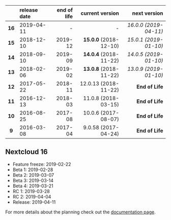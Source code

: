 

|        | release date      | end of life      | current version         | next version
|:------:|:------------------|-----------------:|------------------------:|---------------------------:
| **16** | 2019-04-11        | *-*              | *-*                     | *16.0.0 (2019-04-11)*
| **15** | 2018-12-10        | 2019-12          | **15.0.0** (2018-12-10) | *15.0.1 (2019-01-10)*
| **14** | 2018-09-10        | 2019-09          | **14.0.4** (2018-11-22) | *14.0.5 (2019-01-10)*
| **13** | 2018-02-06        | 2019-02          | **13.0.8** (2018-11-22) | *13.0.9 (2019-01-10)*
| **12** | 2017-05-22        | 2018-11          | 12.0.13 (2018-11-22)    | **End of Life**
| **11** | 2016-12-13        | 2018-03          | 11.0.8 (2018-03-15)     | **End of Life**
| **10** | 2016-08-25        | 2017-08          | 10.0.6 (2017-08-07)     | **End of Life**
|  **9** | 2016-03-08        | 2017-04          | 9.0.58 (2017-04-24)     | **End of Life**

## Nextcloud 16

* Feature freeze: 2019-02-22
* Beta 1: 2019-02-28
* Beta 2: 2019-03-07
* Beta 3: 2019-03-14
* Beta 4: 2019-03-21
* RC 1: 2019-03-28
* RC 2: 2019-04-04
* Release: 2019-04-11


For more details about the planning check out the [documentation page](https://docs.nextcloud.com/server/stable/admin_manual/release_schedule.html).
